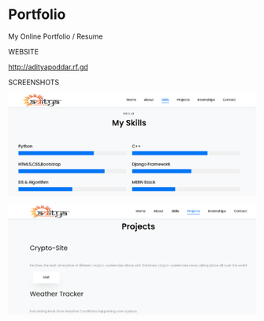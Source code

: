 # Portfolio
My Online Portfolio / Resume


WEBSITE

http://adityapoddar.rf.gd

SCREENSHOTS


![](Screenshot/portfolio.png)


![](Screenshot/portfolio_2.png)
